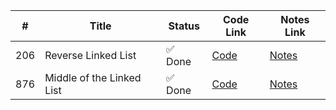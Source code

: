 | #   | Title                      | Status | Code Link                            | Notes Link                         |
|-----|----------------------------|--------|--------------------------------------|------------------------------------|
| 206 | Reverse Linked List        | ✅ Done | [Code](206_Reverse_Linked_List.py)   | [Notes](206_Reverse_Linked_List.md) |
| 876 | Middle of the Linked List  | ✅ Done | [Code](876_Middle_of_Linked_List.py) | [Notes](876_Middle_of_Linked_List.md) |
